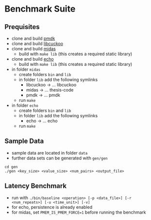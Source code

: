 # Benchmark Suite

## Prequisites

* clone and build [pmdk](https://github.com/pmem/pmdk)
* clone and build [libcuckoo](https://github.com/efficient/libcuckoo)
* clone and build [midas](https://git.informatik.tu-cottbus.de/lorenjac/thesis-code)
    * build with `make lib` (this creates a required static library)
* clone and build [echo](https://github.com/snalli/echo)
    * build with `make lib` (this creates a required static library)
* in folder `midas`
    * create folders `bin` and `lib`
    * in folder `lib` add the following symlinks
        * libcuckoo -> ... libcuckoo
        * midas -> ... thesis-code
        * pmdk -> ... pmdk
    * run `make`
* in folder `echo`
    * create folders `bin` and `lib`
    * in folder `lib` add the following symlinks
        * echo -> ... echo
    * run `make`

## Sample Data

* sample data are located in folder `data`
* further data sets can be generated with `gen/gen`

```
cd gen
./gen <key_size> <value_size> <num_pairs> <output_file>
```

## Latency Benchmark

* run with `./bin/baseline <operation> [-p <data_file>] [-r <num_repeats>] [-u <time_unit>] [-v]`
* for echo, persistence is already enabled
* for midas, set `PMEM_IS_PMEM_FORCE=1` before running the benchmark


